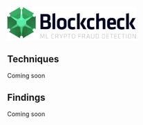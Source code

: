 <img src="images/blockcheck.png" width="300" />



## Techniques
Coming soon

## Findings
Coming soon






